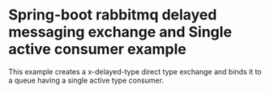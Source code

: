 # Spring-boot rabbitmq delayed messaging exchange and Single active consumer example

This example creates a x-delayed-type direct type exchange and binds it to a queue having a single active type consumer. 
